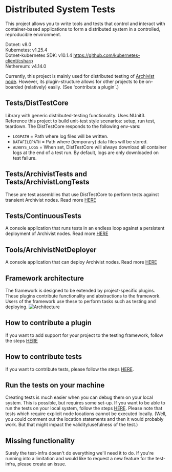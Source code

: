 # Distributed System Tests

This project allows you to write tools and tests that control and interact with container-based applications to form a distributed system in a controlled, reproducible environment.

Dotnet: v8.0  
Kubernetes: v1.25.4  
Dotnet-kubernetes SDK: v10.1.4 https://github.com/kubernetes-client/csharp  
Nethereum: v4.14.0

Currently, this project is mainly used for distributed testing of [Archivist node](https://github.com/durability-labs/archivist-node). However, its plugin-structure allows for other projects to be on-boarded (relatively) easily. (See 'contribute a plugin`.)

## Tests/DistTestCore
Library with generic distributed-testing functionality. Uses NUnit3. Reference this project to build unit-test style scenarios: setup, run test, teardown. The DistTestCore responds to the following env-vars:
- `LOGPATH` = Path where log files will be written.
- `DATAFILEPATH` = Path where (temporary) data files will be stored.
- `ALWAYS_LOGS` = When set, DistTestCore will always download all container logs at the end of a test run. By default, logs are only downloaded on test failure.

## Tests/ArchivistTests and Tests/ArchivistLongTests
These are test assemblies that use DistTestCore to perform tests against transient Archivist nodes.
Read more [HERE](/Tests/ArchivistTests/README.md)

## Tests/ContinuousTests
A console application that runs tests in an endless loop against a persistent deployment of Archivist nodes.
Read more [HERE](/Tests/ArchivistContinuousTests/README.md)

## Tools/ArchivistNetDeployer
A console application that can deploy Archivist nodes.
Read more [HERE](/Tools/ArchivistNetDeployer/README.MD)

## Framework architecture
The framework is designed to be extended by project-specific plugins. These plugins contribute functionality and abstractions to the framework. Users of the framework use these to perform tasks such as testing and deploying.
![Architecture](/docs/FrameworkArchitecture.png)

## How to contribute a plugin
If you want to add support for your project to the testing framework, follow the steps [HERE](/CONTRIBUTINGPLUGINS.MD)

## How to contribute tests
If you want to contribute tests, please follow the steps [HERE](/CONTRIBUTINGTESTS.md).

## Run the tests on your machine
Creating tests is much easier when you can debug them on your local system. This is possible, but requires some set-up. If you want to be able to run the tests on your local system, follow the steps [HERE](/docs/LOCALSETUP.md). Please note that tests which require explicit node locations cannot be executed locally. (Well, you could comment out the location statements and then it would probably work. But that might impact the validity/usefulness of the test.)

## Missing functionality
Surely the test-infra doesn't do everything we'll need it to do. If you're running into a limitation and would like to request a new feature for the test-infra, please create an issue.
